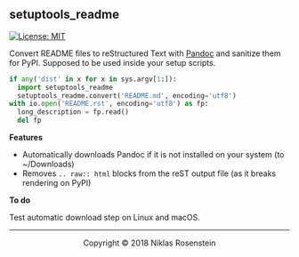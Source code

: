 ## setuptools_readme

[![License: MIT](https://img.shields.io/badge/License-MIT-yellow.svg)](https://opensource.org/licenses/MIT)

Convert README files to reStructured Text with [Pandoc] and sanitize them for
PyPI. Supposed to be used inside your setup scripts.

```python
if any('dist' in x for x in sys.argv[1:]):
  import setuptools_readme
  setuptools_readme.convert('README.md', encoding='utf8')
with io.open('README.rst', encoding='utf8') as fp:
  long_description = fp.read()
  del fp
```

__Features__

* Automatically downloads Pandoc if it is not installed on your system
  (to ~/Downloads)
* Removes `.. raw:: html` blocks from the reST output file (as it breaks
  rendering on PyPI)

__To do__

Test automatic download step on Linux and macOS.

  [Pandoc]: http://www.pandoc.org/index.html

---

<p align="center">Copyright &copy; 2018 Niklas Rosenstein</p>

